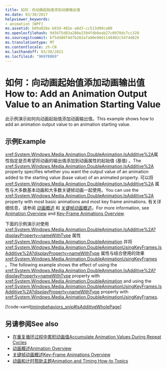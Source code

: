 ```yaml
---
title: 如何：向动画起始值添加动画输出值
ms.date: 03/30/2017
helpviewer_keywords:
- animation [WPF]
ms.assetid: b89a82be-b03d-481e-a8d3-cc513d09ca00
ms.openlocfilehash: 945675d03a280e2394fdb0eab27c0978dc7cc320
ms.sourcegitcommit: bf5dd80f4d7b202afa90e90d1148402c5474d826
ms.translationtype: MT
ms.contentlocale: zh-CN
ms.lasthandoff: 03/30/2021
ms.locfileid: "96970869"
---
```

# <a name="how-to-add-an-animation-output-value-to-an-animation-starting-value"></a><span data-ttu-id="1e148-102">如何：向动画起始值添加动画输出值</span><span class="sxs-lookup"><span data-stu-id="1e148-102">How to: Add an Animation Output Value to an Animation Starting Value</span></span>
<span data-ttu-id="1e148-103">此示例演示如何向动画起始值添加动画输出值。</span><span class="sxs-lookup"><span data-stu-id="1e148-103">This example shows how to add an animation output value to an animation starting value.</span></span>  
  
## <a name="example"></a><span data-ttu-id="1e148-104">示例</span><span class="sxs-lookup"><span data-stu-id="1e148-104">Example</span></span>  
 <span data-ttu-id="1e148-105"><xref:System.Windows.Media.Animation.DoubleAnimation.IsAdditive%2A>属性指定是否希望将动画的输出值添加到动画属性的起始值 (基值) 。</span><span class="sxs-lookup"><span data-stu-id="1e148-105">The <xref:System.Windows.Media.Animation.DoubleAnimation.IsAdditive%2A> property specifies whether you want the output value of an animation added to the starting value (base value) of an animated property.</span></span> <span data-ttu-id="1e148-106">可以将 <xref:System.Windows.Media.Animation.DoubleAnimation.IsAdditive%2A> 属性与大多数基本动画和大多数关键帧动画一起使用。</span><span class="sxs-lookup"><span data-stu-id="1e148-106">You can use the <xref:System.Windows.Media.Animation.DoubleAnimation.IsAdditive%2A> property with most basic animations and most key frame animations.</span></span> <span data-ttu-id="1e148-107">有关详细信息，请参阅 [动画概述](animation-overview.md) 和 [关键帧动画概述](key-frame-animations-overview.md)。</span><span class="sxs-lookup"><span data-stu-id="1e148-107">For more information, see [Animation Overview](animation-overview.md) and [Key-Frame Animations Overview](key-frame-animations-overview.md).</span></span>  
  
 <span data-ttu-id="1e148-108">下面的示例演示对使用 <xref:System.Windows.Media.Animation.DoubleAnimation.IsAdditive%2A?displayProperty=nameWithType> 属性 <xref:System.Windows.Media.Animation.DoubleAnimation> 并将 <xref:System.Windows.Media.Animation.DoubleAnimationUsingKeyFrames.IsAdditive%2A?displayProperty=nameWithType> 属性与结合使用的效果 <xref:System.Windows.Media.Animation.DoubleAnimationUsingKeyFrames> 。</span><span class="sxs-lookup"><span data-stu-id="1e148-108">The following example shows the effect of using the <xref:System.Windows.Media.Animation.DoubleAnimation.IsAdditive%2A?displayProperty=nameWithType> property with <xref:System.Windows.Media.Animation.DoubleAnimation> and using the <xref:System.Windows.Media.Animation.DoubleAnimationUsingKeyFrames.IsAdditive%2A?displayProperty=nameWithType> property with <xref:System.Windows.Media.Animation.DoubleAnimationUsingKeyFrames>.</span></span>  
  
 [!code-xaml[timingbehaviors_snip#IsAdditiveWholePage](~/samples/snippets/csharp/VS_Snippets_Wpf/timingbehaviors_snip/CSharp/IsAdditiveExample.xaml#isadditivewholepage)]  
  
## <a name="see-also"></a><span data-ttu-id="1e148-109">另请参阅</span><span class="sxs-lookup"><span data-stu-id="1e148-109">See also</span></span>

- [<span data-ttu-id="1e148-110">在重复循环过程中累积动画值</span><span class="sxs-lookup"><span data-stu-id="1e148-110">Accumulate Animation Values During Repeat Cycles</span></span>](how-to-accumulate-animation-values-during-repeat-cycles.md)
- [<span data-ttu-id="1e148-111">动画概述</span><span class="sxs-lookup"><span data-stu-id="1e148-111">Animation Overview</span></span>](animation-overview.md)
- [<span data-ttu-id="1e148-112">关键帧动画概述</span><span class="sxs-lookup"><span data-stu-id="1e148-112">Key-Frame Animations Overview</span></span>](key-frame-animations-overview.md)
- [<span data-ttu-id="1e148-113">动画和计时帮助主题</span><span class="sxs-lookup"><span data-stu-id="1e148-113">Animation and Timing How-to Topics</span></span>](animation-and-timing-how-to-topics.md)
